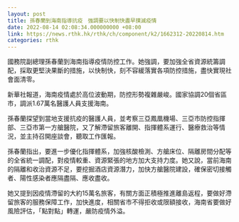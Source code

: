 ```yaml
---
layout: post
title: 孫春蘭到海南指導抗疫　強調要以快制快盡早撲滅疫情
date: 2022-08-14 02:08:34.000000000 +08:00
link: https://news.rthk.hk/rthk/ch/component/k2/1662312-20220814.htm
categories: rthk
---
```


國務院副總理孫春蘭到海南指導疫情防控工作。她強調，要加強全省資源統籌調配，採取更堅決果斷的措施，以快制快，刻不容緩落實各項防控措施，盡快實現社會面清零。

新華社報道，海南疫情處於高位波動期，防控形勢複雜嚴峻。國家協調20個省區市，調派1.67萬名醫護人員支援海南。

孫春蘭探望到當地支援抗疫的醫護人員，並考察三亞鳳凰機場、三亞市防控指揮部、三亞市第一方艙醫院，又了解滯留旅客離開、指揮體系運行、醫療救治等情況，並主持召開座談會，聽取工作匯報。

孫春蘭指出，要進一步優化指揮體系，加強核酸檢測、方艙床位、隔離房間分配等的全省統一調配，對疫情較重、資源緊張的地方加大支持力度。她又說，當前海南的隔離和收治資源不足，要挖掘酒店資源潛力，加快方艙醫院建設，確保密切接觸者、陽性感染者應隔盡隔、應收盡收。

她又提到因疫情滯留的大約15萬名旅客，有關方面正積極推進離島返程，要做好滯留旅客的服務保障工作，加快進度，相關省市不得拒收或限額接收，海南省要做好風險評估，「點對點」轉運，嚴防疫情外溢。
